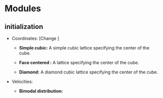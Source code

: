 # Modules

## initialization

* Coordinates: [Change ]

	* **Simple cubic:** A simple cubic lattice specifying the center of the cube.

	* **Face centered :** A lattice specifying the center of the cube.
	
	* **Diamond:**  A diamond cubic lattice specifying the center of the cube.

* Velocities:
	* **Bimodal distribution:**
	
